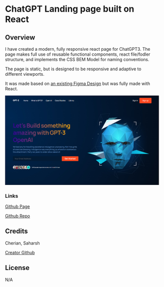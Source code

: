 #  ChatGPT Landing page built on React

## Overview

I have created a modern, fully responsive react page for ChatGPT3. The page makes full use of reusable functional components, react file/fodler structure, and implements the CSS BEM Model for naming conventions.

The page is static, but is designed to be responsive and adaptive to different viewports.

It was made based on [an existing Figma Design](https://www.figma.com/file/lz9lLpFHMxHm2odnwM3R0z/gpt3?node-id=0%3A15&t=HzYCzHwaByNo1YRy-0) but was fully made with React.

![Screenshot of full working page](./src/assets/images/gpt3-screenshot.jpg "GPT3 Page Screenshot")

### Links

 [Github Page](https://sashdc.github.io/sash-portfolio/)

 [Github Repo](https://github.com/sashdc/gpt_ux_project)

 ## Credits

Cherian, Saharsh


[Creator Github](https://github.com/sashdc)

## License

N/A
    